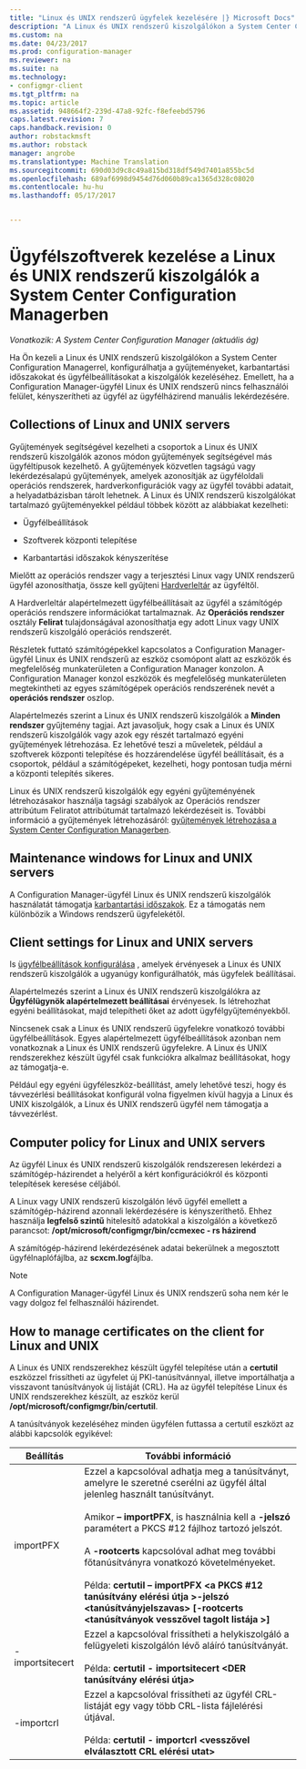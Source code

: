 ```yaml
---
title: "Linux és UNIX rendszerű ügyfelek kezelésére |} Microsoft Docs"
description: "A Linux és UNIX rendszerű kiszolgálókon a System Center Configuration Manager ügyfelek kezelésére."
ms.custom: na
ms.date: 04/23/2017
ms.prod: configuration-manager
ms.reviewer: na
ms.suite: na
ms.technology:
- configmgr-client
ms.tgt_pltfrm: na
ms.topic: article
ms.assetid: 948664f2-239d-47a8-92fc-f8efeebd5796
caps.latest.revision: 7
caps.handback.revision: 0
author: robstackmsft
ms.author: robstack
manager: angrobe
ms.translationtype: Machine Translation
ms.sourcegitcommit: 690d03d9c8c49a815bd318df549d7401a855bc5d
ms.openlocfilehash: 689af6998d9454d76d060b89ca1365d328c08020
ms.contentlocale: hu-hu
ms.lasthandoff: 05/17/2017


---
```

# <a name="how-to-manage-clients-for-linux-and-unix-servers-in-system-center-configuration-manager"></a>Ügyfélszoftverek kezelése a Linux és UNIX rendszerű kiszolgálók a System Center Configuration Managerben

*Vonatkozik: A System Center Configuration Manager (aktuális ág)*

Ha Ön kezeli a Linux és UNIX rendszerű kiszolgálókon a System Center Configuration Managerrel, konfigurálhatja a gyűjteményeket, karbantartási időszakokat és ügyfélbeállításokat a kiszolgálók kezeléséhez. Emellett, ha a Configuration Manager-ügyfél Linux és UNIX rendszerű nincs felhasználói felület, kényszerítheti az ügyfél az ügyfélházirend manuális lekérdezésére.

##  <a name="BKMK_CollectionsforLnU"></a> Collections of Linux and UNIX servers  
 Gyűjtemények segítségével kezelheti a csoportok a Linux és UNIX rendszerű kiszolgálók azonos módon gyűjtemények segítségével más ügyféltípusok kezelhető. A gyűjtemények közvetlen tagságú vagy lekérdezésalapú gyűjtemények, amelyek azonosítják az ügyféloldali operációs rendszerek, hardverkonfigurációk vagy az ügyfél további adatait, a helyadatbázisban tárolt lehetnek. A Linux és UNIX rendszerű kiszolgálókat tartalmazó gyűjteményekkel például többek között az alábbiakat kezelheti:  

-   Ügyfélbeállítások  

-   Szoftverek központi telepítése  

-   Karbantartási időszakok kényszerítése  

 Mielőtt az operációs rendszer vagy a terjesztési Linux vagy UNIX rendszerű ügyfél azonosíthatja, össze kell gyűjteni [Hardverleltár](../../../core/clients/manage/inventory/hardware-inventory-for-linux-and-unix.md) az ügyféltől.  

 A Hardverleltár alapértelmezett ügyfélbeállításait az ügyfél a számítógép operációs rendszere információkat tartalmaznak. Az **Operációs rendszer** osztály **Felirat** tulajdonságával azonosíthatja egy adott Linux vagy UNIX rendszerű kiszolgáló operációs rendszerét.  

 Részletek futtató számítógépekkel kapcsolatos a Configuration Manager-ügyfél Linux és UNIX rendszerű az eszköz csomópont alatt az eszközök és megfelelőség munkaterületen a Configuration Manager konzolon. A Configuration Manager konzol eszközök és megfelelőség munkaterületen megtekintheti az egyes számítógépek operációs rendszerének nevét a **operációs rendszer** oszlop.  

 Alapértelmezés szerint a Linux és UNIX rendszerű kiszolgálók a **Minden rendszer** gyűjtemény tagjai. Azt javasoljuk, hogy csak a Linux és UNIX rendszerű kiszolgálók vagy azok egy részét tartalmazó egyéni gyűjtemények létrehozása. Ez lehetővé teszi a műveletek, például a szoftverek központi telepítése és hozzárendelése ügyfél beállításait, és a csoportok, például a számítógépeket, kezelheti, hogy pontosan tudja mérni a központi telepítés sikeres.   

 Linux és UNIX rendszerű kiszolgálók egy egyéni gyűjteményének létrehozásakor használja tagsági szabályok az Operációs rendszer attribútum Feliratot attribútumát tartalmazó lekérdezéseit is. További információ a gyűjtemények létrehozásáról: [gyűjtemények létrehozása a System Center Configuration Managerben](../../../core/clients/manage/collections/create-collections.md).  

##  <a name="BKMK_MaintenanceWindowsforLnU"></a> Maintenance windows for Linux and UNIX servers  
 A Configuration Manager-ügyfél Linux és UNIX rendszerű kiszolgálók használatát támogatja [karbantartási időszakok](../../../core/clients/manage/collections/use-maintenance-windows.md). Ez a támogatás nem különbözik a Windows rendszerű ügyfelekétől.  

##  <a name="BKMK_ClientSettingsforLnU"></a> Client settings for Linux and UNIX servers  
 Is [ügyfélbeállítások konfigurálása](../../../core/clients/deploy/configure-client-settings.md) , amelyek érvényesek a Linux és UNIX rendszerű kiszolgálók a ugyanúgy konfigurálhatók, más ügyfelek beállításai.  

 Alapértelmezés szerint a Linux és UNIX rendszerű kiszolgálókra az **Ügyfélügynök alapértelmezett beállításai** érvényesek. Is létrehozhat egyéni beállításokat, majd telepítheti őket az adott ügyfélgyűjteményekből.  

 Nincsenek csak a Linux és UNIX rendszerű ügyfelekre vonatkozó további ügyfélbeállítások. Egyes alapértelmezett ügyfélbeállítások azonban nem vonatkoznak a Linux és UNIX rendszerű ügyfelekre. A Linux és UNIX rendszerekhez készült ügyfél csak funkciókra alkalmaz beállításokat, hogy az támogatja-e.  

 Például egy egyéni ügyféleszköz-beállítást, amely lehetővé teszi, hogy és távvezérlési beállításokat konfigurál volna figyelmen kívül hagyja a Linux és UNIX kiszolgálók, a Linux és UNIX rendszerű ügyfél nem támogatja a távvezérlést.  

##  <a name="BKMK_PolicyforLnU"></a> Computer policy for Linux and UNIX servers  
 Az ügyfél Linux és UNIX rendszerű kiszolgálók rendszeresen lekérdezi a számítógép-házirendet a helyéről a kért konfigurációkról és központi telepítések keresése céljából.  

 A Linux vagy UNIX rendszerű kiszolgálón lévő ügyfél emellett a számítógép-házirend azonnali lekérdezésére is kényszeríthető. Ehhez használja **legfelső szintű** hitelesítő adatokkal a kiszolgálón a következő parancsot: **/opt/microsoft/configmgr/bin/ccmexec - rs házirend**  

 A számítógép-házirend lekérdezésének adatai bekerülnek a megosztott ügyfélnaplófájlba, az **scxcm.log**fájlba.  

> [!NOTE]  
>  A Configuration Manager-ügyfél Linux és UNIX rendszerű soha nem kér le vagy dolgoz fel felhasználói házirendet.  

##  <a name="BKMK_ManageLinuxCerts"></a> How to manage certificates on the client for Linux and UNIX  
 A Linux és UNIX rendszerekhez készült ügyfél telepítése után a **certutil** eszközzel frissítheti az ügyfelet új PKI-tanúsítvánnyal, illetve importálhatja a visszavont tanúsítványok új  listáját (CRL). Ha az ügyfél telepítése Linux és UNIX rendszerekhez készült, az eszköz kerül **/opt/microsoft/configmgr/bin/certutil**. 

 A tanúsítványok kezeléséhez minden ügyfélen futtassa a certutil eszközt az alábbi kapcsolók egyikével:  

|Beállítás|További információ|  
|------------|----------------------|  
|importPFX|Ezzel a kapcsolóval adhatja meg a tanúsítványt, amelyre le szeretné cserélni az ügyfél által jelenleg használt tanúsítványt.<br /><br /> Amikor **– importPFX**, is használnia kell a **-jelszó** paramétert a PKCS #12 fájlhoz tartozó jelszót.<br /><br /> A **-rootcerts** kapcsolóval adhat meg további főtanúsítványra vonatkozó követelményeket.<br /><br /> Példa: **certutil – importPFX &lt;a PKCS #12 tanúsítvány elérési útja >-jelszó &lt;tanúsítványjelszavas\> [-rootcerts &lt;tanúsítványok vesszővel tagolt listája >]**|  
|-importsitecert|Ezzel a kapcsolóval frissítheti a helykiszolgáló a felügyeleti kiszolgálón lévő aláíró tanúsítványát.<br /><br /> Példa: **certutil - importsitecert &lt;DER tanúsítvány elérési útja\>**|  
|-importcrl|Ezzel a kapcsolóval frissítheti az ügyfél CRL-listáját egy vagy több CRL-lista fájlelérési útjával.<br /><br /> Példa: **certutil - importcrl &lt;vesszővel elválasztott CRL elérési utat\>**|  

